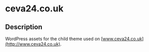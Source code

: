 # ceva24.co.uk

## Description

WordPress assets for the child theme used on [www.ceva24.co.uk](http://www.ceva24.co.uk).